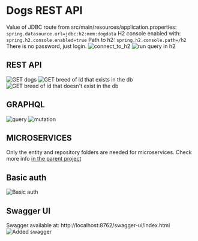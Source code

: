 # Dogs REST API
Value of  JDBC route from src/main/resources/application.properties:
```spring.datasource.url=jdbc:h2:mem:dogdata```
H2 console enabled with:
```spring.h2.console.enabled=true```
Path to h2:
```spring.h2.console.path=/h2```
There is no password, just login.
![connect_to_h2](src/main/resources/static/images/Dogs-%20connect_to_h2.png)
![run query in h2](src/main/resources/static/images/Dogs%20-%20run%20query.png)
## REST API
![GET dogs](src/main/resources/static/images/Dogs%20-%20getDogs.png)
![GET breed of id that exists in the db](src/main/resources/static/images/Dogs%20-%20get%20breed%20of%20id%20that%20exists%20in%20the%20db.png)
![GET breed of id that doesn't exist in the db](src/main/resources/static/images/Dogs%20-%20get%20breed%20of%20id%20that%20doesn't%20exist%20in%20the%20db.png)

## GRAPHQL
![query](src/main/resources/static/images/Dogs%20-%20graphQL%20query.png)
![mutation](src/main/resources/static/images/Dogs%20-%20graphQL%20mutation.png)

## MICROSERVICES
Only the entity and repository folders are needed for microservices. Check more info [in the parent project](https://github.com/Ioana-Postolache/dogs-multi-modules#readme)

## Basic auth
![Basic auth](src/main/resources/static/images/Spring%20Security%20-%20Basic%20Auth.png)

## Swagger UI
Swagger available at: http://localhost:8762/swagger-ui/index.html
![Added swagger](src/main/resources/static/images/Swagger-UI.png)
